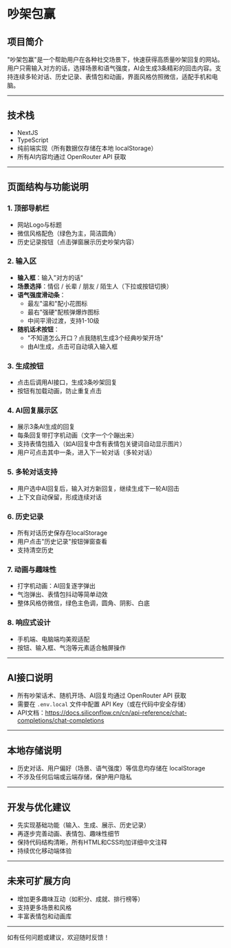 # 吵架包赢

## 项目简介

"吵架包赢"是一个帮助用户在各种社交场景下，快速获得高质量吵架回复的网站。用户只需输入对方的话，选择场景和语气强度，AI会生成3条精彩的回击内容。支持连续多轮对话、历史记录、表情包和动画，界面风格仿照微信，适配手机和电脑。

---

## 技术栈
- NextJS
- TypeScript
- 纯前端实现（所有数据仅存储在本地 localStorage）
- 所有AI内容均通过 OpenRouter API 获取

---

## 页面结构与功能说明

### 1. 顶部导航栏
- 网站Logo与标题
- 微信风格配色（绿色为主，简洁圆角）
- 历史记录按钮（点击弹窗展示历史吵架内容）

### 2. 输入区
- **输入框**：输入"对方的话"
- **场景选择**：情侣 / 长辈 / 朋友 / 陌生人（下拉或按钮切换）
- **语气强度滑动条**：
  - 最左"温和"配小花图标
  - 最右"强硬"配核弹爆炸图标
  - 中间平滑过渡，支持1-10级
- **随机话术按钮**：
  - "不知道怎么开口？点我随机生成3个经典吵架开场"
  - 由AI生成，点击可自动填入输入框

### 3. 生成按钮
- 点击后调用AI接口，生成3条吵架回复
- 按钮有加载动画，防止重复点击

### 4. AI回复展示区
- 展示3条AI生成的回复
- 每条回复带打字机动画（文字一个个蹦出来）
- 支持表情包插入（如AI回复中含有表情包关键词自动显示图片）
- 用户可点击其中一条，进入下一轮对话（多轮对话）

### 5. 多轮对话支持
- 用户选中AI回复后，输入对方新回复，继续生成下一轮AI回击
- 上下文自动保留，形成连续对话

### 6. 历史记录
- 所有对话历史保存在localStorage
- 用户点击"历史记录"按钮弹窗查看
- 支持清空历史

### 7. 动画与趣味性
- 打字机动画：AI回复逐字弹出
- 气泡弹出、表情包抖动等简单动效
- 整体风格仿微信，绿色主色调，圆角、阴影、白底

### 8. 响应式设计
- 手机端、电脑端均美观适配
- 按钮、输入框、气泡等元素适合触屏操作

---

## AI接口说明
- 所有吵架话术、随机开场、AI回复均通过 OpenRouter API 获取
- 需要在 `.env.local` 文件中配置 API Key（或在代码中安全存储）
- API文档：https://docs.siliconflow.cn/cn/api-reference/chat-completions/chat-completions

---

## 本地存储说明
- 历史对话、用户偏好（场景、语气强度）等信息均存储在 localStorage
- 不涉及任何后端或云端存储，保护用户隐私

---

## 开发与优化建议
- 先实现基础功能（输入、生成、展示、历史记录）
- 再逐步完善动画、表情包、趣味性细节
- 保持代码结构清晰，所有HTML和CSS均加详细中文注释
- 持续优化移动端体验

---

## 未来可扩展方向
- 增加更多趣味互动（如积分、成就、排行榜等）
- 支持更多场景和风格
- 丰富表情包和动画库

---

如有任何问题或建议，欢迎随时反馈！ 